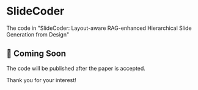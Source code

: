 # SlideCoder
The code in "SlideCoder: Layout-aware RAG-enhanced Hierarchical Slide Generation from Design"
## 🚧 Coming Soon

The code will be published after the paper is accepted.

Thank you for your interest!
